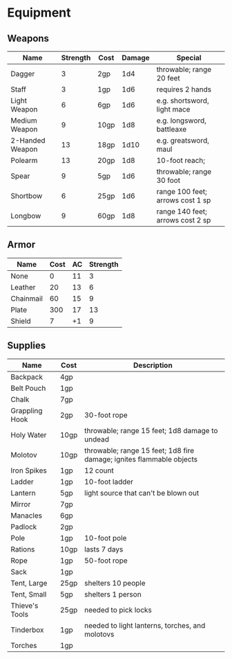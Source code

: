 # Equipment

## Weapons
| Name            | Strength | Cost | Damage | Special                          |
|-----------------|----------|------|--------|----------------------------------|
| Dagger          | 3        | 2gp  | 1d4    | throwable; range 20 feet         |
| Staff           | 3        | 1gp  | 1d6    | requires 2 hands                 |
| Light Weapon    | 6        | 6gp  | 1d6    | e.g. shortsword, light mace      |
| Medium Weapon   | 9        | 10gp | 1d8    | e.g. longsword, battleaxe        |
| 2-Handed Weapon | 13       | 18gp | 1d10   | e.g. greatsword, maul            |
| Polearm         | 13       | 20gp | 1d8    | 10-foot reach;                   |
| Spear           | 9        | 5gp  | 1d6    | throwable; range 30 foot         |
| Shortbow        | 6        | 25gp | 1d6    | range 100 feet; arrows cost 1 sp |
| Longbow         | 9        | 60gp | 1d8    | range 140 feet; arrows cost 2 sp |

## Armor
| Name      | Cost | AC | Strength |
|-----------|------|----|----------|
| None      | 0    | 11 | 3        |
| Leather   | 20   | 13 | 6        |            
| Chainmail | 60   | 15 | 9        |
| Plate     | 300  | 17 | 13       |
| Shield    | 7    | +1 | 9        |

## Supplies
| Name           | Cost | Description                                                          |
|----------------|------|----------------------------------------------------------------------|
| Backpack       | 4gp  |                                                                      |
| Belt Pouch     | 1gp  |                                                                      |
| Chalk          | 7gp  |                                                                      |
| Grappling Hook | 2gp  | 30-foot rope                                                         |
| Holy Water     | 10gp | throwable; range 15 feet; 1d8 damage to undead                       |
| Molotov        | 10gp | throwable; range 15 feet; 1d8 fire damage; ignites flammable objects |
| Iron Spikes    | 1gp  | 12 count                                                             |
| Ladder         | 1gp  | 10-foot ladder                                                       |
| Lantern        | 5gp  | light source that can't be blown out                                 |
| Mirror         | 7gp  |                                                                      |
| Manacles       | 6gp  |                                                                      |
| Padlock        | 2gp  |                                                                      |
| Pole           | 1gp  | 10-foot pole                                                         |
| Rations        | 10gp | lasts 7 days                                                         |
| Rope           | 1gp  | 50-foot rope                                                         |
| Sack           | 1gp  |                                                                      |
| Tent, Large    | 25gp | shelters 10 people                                                   |
| Tent, Small    | 5gp  | shelters 1 person                                                    |
| Thieve's Tools | 25gp | needed to pick locks                                                 |
| Tinderbox      | 1gp  | needed to light lanterns, torches, and molotovs                      |
| Torches        | 1gp  |                                                                      |
